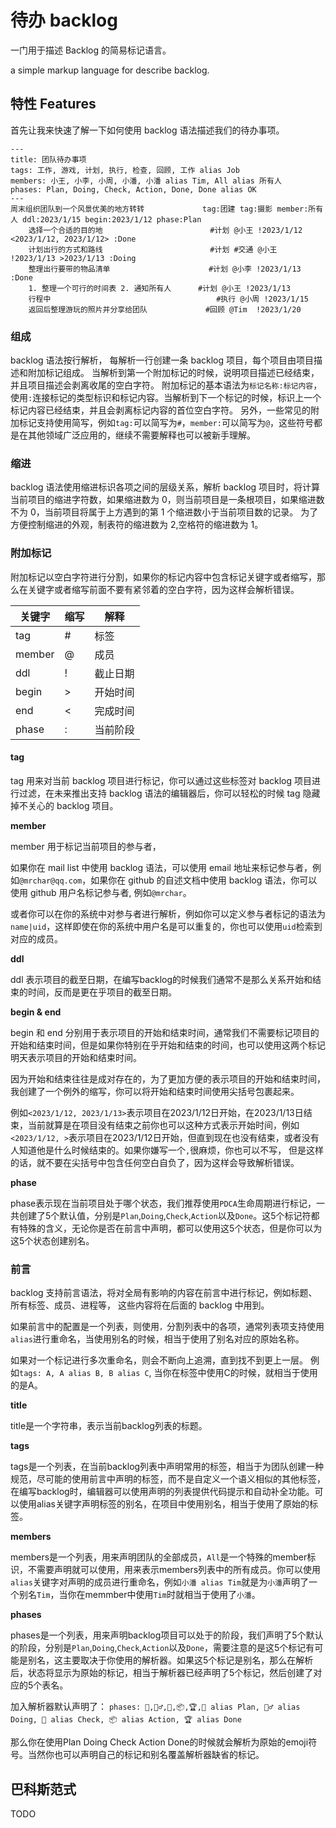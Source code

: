 # 待办 backlog

一门用于描述 Backlog 的简易标记语言。

a simple markup language for describe backlog.

## 特性 Features

首先让我来快速了解一下如何使用 backlog 语法描述我们的待办事项。

```backlog
---
title: 团队待办事项
tags: 工作, 游戏, 计划, 执行, 检查, 回顾, 工作 alias Job
members: 小王, 小李, 小周, 小潘, 小潘 alias Tim, All alias 所有人
phases: Plan, Doing, Check, Action, Done, Done alias OK
---
周末组织团队到一个风景优美的地方转转             tag:团建 tag:摄影 member:所有人 ddl:2023/1/15 begin:2023/1/12 phase:Plan
    选择一个合适的目的地                        #计划 @小王 !2023/1/12 <2023/1/12, 2023/1/12> :Done
    计划出行的方式和路线                        #计划 #交通 @小王 !2023/1/13 >2023/1/13 :Doing
    整理出行要带的物品清单                      #计划 @小李 !2023/1/13 :Done
    1. 整理一个可行的时间表 2. 通知所有人      #计划 @小王 !2023/1/13
    行程中                                     #执行 @小周 !2023/1/15
    返回后整理游玩的照片并分享给团队             #回顾 @Tim  !2023/1/20
```

### 组成

backlog 语法按行解析， 每解析一行创建一条 backlog 项目，每个项目由项目描述和附加标记组成。
当解析到第一个附加标记的时候，说明项目描述已经结束，并且项目描述会剥离收尾的空白字符。
附加标记的基本语法为`标记名称:标记内容`，使用`:`连接标记的类型标识和标记内容。当解析到下一个标记的时候，标识上一个标记内容已经结束，并且会剥离标记内容的首位空白字符。
另外，一些常见的附加标记支持使用简写，例如`tag:`可以简写为`#`，`member:`可以简写为`@`，这些符号都是在其他领域广泛应用的，继续不需要解释也可以被新手理解。

### 缩进

backlog 语法使用缩进标识各项之间的层级关系，解析 backlog 项目时，将计算当前项目的缩进字符数，如果缩进数为 0，则当前项目是一条根项目，如果缩进数不为 0，当前项目将属于上方遇到的第 1 个缩进数小于当前项目数的记录。
为了方便控制缩进的外观，制表符的缩进数为 2,空格符的缩进数为 1。

### 附加标记

附加标记以空白字符进行分割，如果你的标记内容中包含标记关键字或者缩写，那么在关键字或者缩写前面不要有紧邻着的空白字符，因为这样会解析错误。

| 关键字 | 缩写 | 解释     |
| ------ | ---- | -------- |
| tag    | #    | 标签     |
| member | @    | 成员     |
| ddl    | !    | 截止日期 |
| begin  | >    | 开始时间 |
| end    | <    | 完成时间 |
| phase  | :    | 当前阶段 |

#### tag

tag 用来对当前 backlog 项目进行标记，你可以通过这些标签对 backlog 项目进行过滤，在未来推出支持 backlog 语法的编辑器后，你可以轻松的时候 tag 隐藏掉不关心的 backlog 项目。

**member**

member 用于标记当前项目的参与者，

如果你在 mail list 中使用 backlog 语法，可以使用 email 地址来标记参与者，例如`@mrchar@qq.com`，如果你在 github 的自述文档中使用 backlog 语法，你可以使用 github 用户名标记参与者, 例如`@mrchar`。

或者你可以在你的系统中对参与者进行解析，例如你可以定义参与者标记的语法为`name|uid`，这样即使在你的系统中用户名是可以重复的，你也可以使用`uid`检索到对应的成员。

**ddl**

ddl 表示项目的截至日期，在编写backlog的时候我们通常不是那么关系开始和结束的时间，反而是更在乎项目的截至日期。

**begin & end**

begin 和 end 分别用于表示项目的开始和结束时间，通常我们不需要标记项目的开始和结束时间，但是如果你特别在乎开始和结束的时间，也可以使用这两个标记明天表示项目的开始和结束时间。

因为开始和结束往往是成对存在的，为了更加方便的表示项目的开始和结束时间，我创建了一个例外的缩写，你可以将开始和结束时间使用尖括号包裹起来。

例如`<2023/1/12, 2023/1/13>`表示项目在2023/1/12日开始，在2023/1/13日结束，当前就算是在项目没有结束之前你也可以这种方式表示开始时间，例如`<2023/1/12, >`表示项目在2023/1/12日开始，但直到现在也没有结束，或者没有人知道他是什么时候结束的。如果你嫌写一个`,`很麻烦，你也可以不写， 但是这样的话，就不要在尖括号中包含任何空白自负了，因为这样会导致解析错误。

**phase**

phase表示现在当前项目处于哪个状态，我们推荐使用`PDCA`生命周期进行标记，一共创建了5个默认值，分别是`Plan`,`Doing`,`Check`,`Action`以及`Done`。这5个标记符都有特殊的含义，无论你是否在前言中声明，都可以使用这5个状态，但是你可以为这5个状态创建别名。

### 前言

backlog 支持前言语法，将对全局有影响的内容在前言中进行标记，例如标题、所有标签、成员、进程等， 这些内容将在后面的 backlog 中用到。

如果前言中的配置是一个列表，则使用`，`分割列表中的各项，通常列表项支持使用`alias`进行重命名，当使用别名的时候，相当于使用了别名对应的原始名称。

如果对一个标记进行多次重命名，则会不断向上追溯，直到找不到更上一层。
例如`tags: A, A alias B, B alias C`, 当你在标签中使用C的时候，就相当于使用的是A。

**title**

title是一个字符串，表示当前backlog列表的标题。

**tags**

tags是一个列表，在当前backlog列表中声明常用的标签，相当于为团队创建一种规范，尽可能的使用前言中声明的标签，而不是自定义一个语义相似的其他标签，在编写backlog时，编辑器可以使用声明的列表提供代码提示和自动补全功能。可以使用alias关键字声明标签的别名，在项目中使用别名，相当于使用了原始的标签。

**members**

members是一个列表，用来声明团队的全部成员，`All`是一个特殊的member标识，不需要声明就可以使用，用来表示members列表中的所有成员。你可以使用`alias`关键字对声明的成员进行重命名，例如`小潘 alias Tim`就是为`小潘`声明了一个别名`Tim`，当你在memmber中使用`Tim`时就相当于使用了`小潘`。

**phases**

phases是一个列表，用来声明backlog项目可以处于的阶段，我们声明了5个默认的阶段，分别是`Plan`,`Doing`,`Check`,`Action`以及`Done`，需要注意的是这5个标记有可能是别名，这主要取决于你使用的解析器。如果这5个标记是别名，那么在解析后，状态将显示为原始的标记，相当于解析器已经声明了5个标记，然后创建了对应的5个表名。

加入解析器默认声明了：
`phases: 🎯,🏃‍♂️,🔎,📦,🏆,🎯 alias Plan, 🏃‍♂️ alias Doing, 🔎 alias Check, 📦 alias Action, 🏆 alias Done`

那么你在使用Plan Doing Check Action Done的时候就会解析为原始的emoji符号。当然你也可以声明自己的标记和别名覆盖解析器缺省的标记。


## 巴科斯范式

TODO